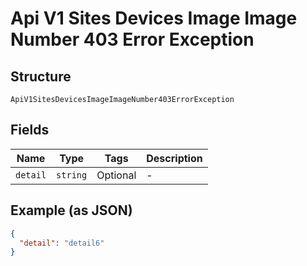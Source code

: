 
# Api V1 Sites Devices Image Image Number 403 Error Exception

## Structure

`ApiV1SitesDevicesImageImageNumber403ErrorException`

## Fields

| Name | Type | Tags | Description |
|  --- | --- | --- | --- |
| `detail` | `string` | Optional | - |

## Example (as JSON)

```json
{
  "detail": "detail6"
}
```

